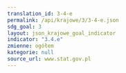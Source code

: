 ```yaml
---
translation_id: 3-4-e
permalink: /api/krajowe/3/3-4-e.json
sdg_goal: 3
layout: json_krajowe_goal_indicator
indicator: "3.4.e"
zmienne: ogółem
kategorie: null
source_url: www.stat.gov.pl
---
```

